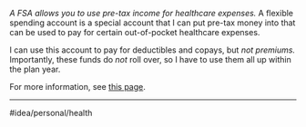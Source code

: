 *A FSA allows you to use pre-tax income for healthcare expenses.* A flexible spending account is a special account that I can put pre-tax money into that can be used to pay for certain out-of-pocket healthcare expenses. 

I can use this account to pay for deductibles and copays, but *not premiums.* Importantly, these funds do *not* roll over, so I have to use them all up within the plan year. 

For more information, see [this page](https://www.healthcare.gov/have-job-based-coverage/flexible-spending-accounts/). 

---
#idea/personal/health